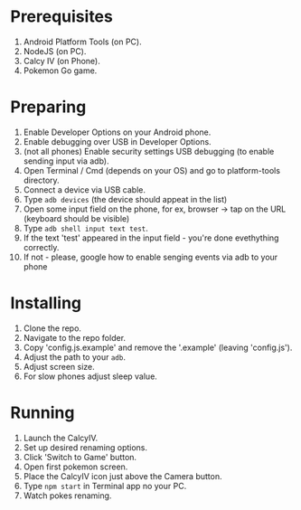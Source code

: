 # Prerequisites

1. Android Platform Tools (on PC).
1. NodeJS (on PC).
1. Calcy IV (on Phone).
1. Pokemon Go game.

# Preparing

1. Enable Developer Options on your Android phone.
1. Enable debugging over USB in Developer Options.
1. (not all phones) Enable security settings USB debugging (to enable sending input via adb).
1. Open Terminal / Cmd (depends on your OS) and go to platform-tools directory.
1. Connect a device via USB cable.
1. Type `adb devices` (the device should appeat in the list)
1. Open some input field on the phone, for ex, browser -> tap on the URL (keyboard should be visible)
1. Type `adb shell input text test`.
1. If the text 'test' appeared in the input field - you're done evethything correctly.
1. If not - please, google how to enable senging events via adb to your phone

# Installing

1. Clone the repo.
1. Navigate to the repo folder.
1. Copy 'config.js.example' and remove the '.example' (leaving 'config.js').
1. Adjust the path to your `adb`.
1. Adjust screen size.
1. For slow phones adjust sleep value.

# Running

1. Launch the CalcyIV.
1. Set up desired renaming options.
1. Click 'Switch to Game' button.
1. Open first pokemon screen.
1. Place the CalcyIV icon just above the Camera button.
1. Type `npm start` in Terminal app no your PC.
1. Watch pokes renaming.